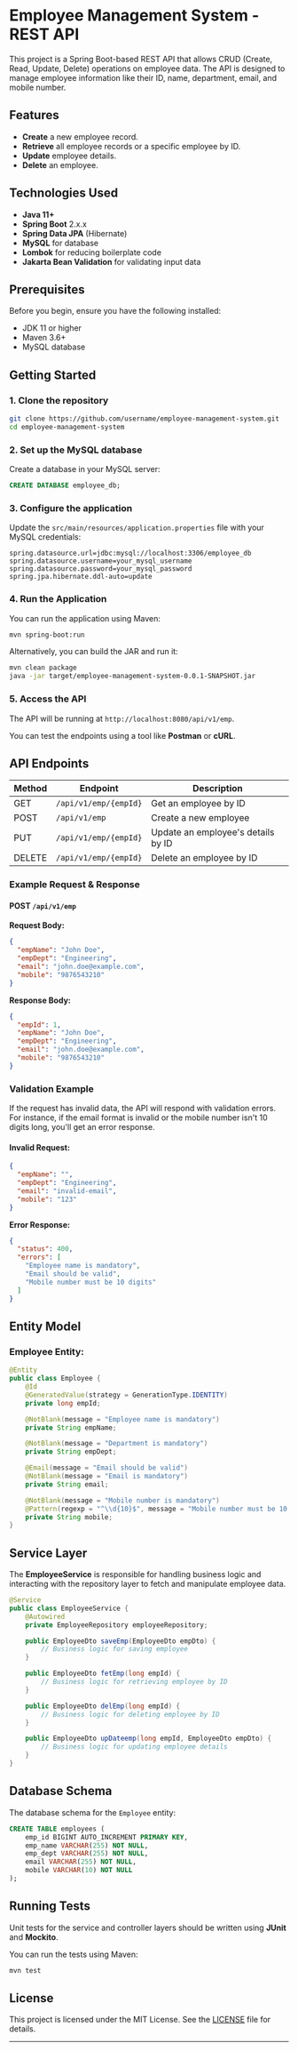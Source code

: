 
# Employee Management System - REST API

This project is a Spring Boot-based REST API that allows CRUD (Create, Read, Update, Delete) operations on employee data. The API is designed to manage employee information like their ID, name, department, email, and mobile number.

## Features
- **Create** a new employee record.
- **Retrieve** all employee records or a specific employee by ID.
- **Update** employee details.
- **Delete** an employee.

## Technologies Used
- **Java 11+**
- **Spring Boot** 2.x.x
- **Spring Data JPA** (Hibernate)
- **MySQL** for database
- **Lombok** for reducing boilerplate code
- **Jakarta Bean Validation** for validating input data

## Prerequisites
Before you begin, ensure you have the following installed:
- JDK 11 or higher
- Maven 3.6+
- MySQL database

## Getting Started

### 1. Clone the repository
```bash
git clone https://github.com/username/employee-management-system.git
cd employee-management-system
```

### 2. Set up the MySQL database
Create a database in your MySQL server:
```sql
CREATE DATABASE employee_db;
```

### 3. Configure the application
Update the `src/main/resources/application.properties` file with your MySQL credentials:
```properties
spring.datasource.url=jdbc:mysql://localhost:3306/employee_db
spring.datasource.username=your_mysql_username
spring.datasource.password=your_mysql_password
spring.jpa.hibernate.ddl-auto=update
```

### 4. Run the Application
You can run the application using Maven:
```bash
mvn spring-boot:run
```

Alternatively, you can build the JAR and run it:
```bash
mvn clean package
java -jar target/employee-management-system-0.0.1-SNAPSHOT.jar
```

### 5. Access the API
The API will be running at `http://localhost:8080/api/v1/emp`.

You can test the endpoints using a tool like **Postman** or **cURL**.

## API Endpoints

| Method | Endpoint                    | Description                        |
|--------|-----------------------------|------------------------------------|
| GET    | `/api/v1/emp/{empId}`        | Get an employee by ID              |
| POST   | `/api/v1/emp`                | Create a new employee              |
| PUT    | `/api/v1/emp/{empId}`        | Update an employee's details by ID |
| DELETE | `/api/v1/emp/{empId}`        | Delete an employee by ID           |

### Example Request & Response

#### POST `/api/v1/emp`

**Request Body:**
```json
{
  "empName": "John Doe",
  "empDept": "Engineering",
  "email": "john.doe@example.com",
  "mobile": "9876543210"
}
```

**Response Body:**
```json
{
  "empId": 1,
  "empName": "John Doe",
  "empDept": "Engineering",
  "email": "john.doe@example.com",
  "mobile": "9876543210"
}
```

### Validation Example

If the request has invalid data, the API will respond with validation errors. For instance, if the email format is invalid or the mobile number isn't 10 digits long, you'll get an error response.

#### Invalid Request:
```json
{
  "empName": "",
  "empDept": "Engineering",
  "email": "invalid-email",
  "mobile": "123"
}
```

**Error Response:**
```json
{
  "status": 400,
  "errors": [
    "Employee name is mandatory",
    "Email should be valid",
    "Mobile number must be 10 digits"
  ]
}
```

## Entity Model

### Employee Entity:
```java
@Entity
public class Employee {
    @Id
    @GeneratedValue(strategy = GenerationType.IDENTITY)
    private long empId;

    @NotBlank(message = "Employee name is mandatory")
    private String empName;

    @NotBlank(message = "Department is mandatory")
    private String empDept;

    @Email(message = "Email should be valid")
    @NotBlank(message = "Email is mandatory")
    private String email;

    @NotBlank(message = "Mobile number is mandatory")
    @Pattern(regexp = "^\\d{10}$", message = "Mobile number must be 10 digits")
    private String mobile;
}
```

## Service Layer

The **EmployeeService** is responsible for handling business logic and interacting with the repository layer to fetch and manipulate employee data.

```java
@Service
public class EmployeeService {
    @Autowired
    private EmployeeRepository employeeRepository;

    public EmployeeDto saveEmp(EmployeeDto empDto) {
        // Business logic for saving employee
    }

    public EmployeeDto fetEmp(long empId) {
        // Business logic for retrieving employee by ID
    }

    public EmployeeDto delEmp(long empId) {
        // Business logic for deleting employee by ID
    }

    public EmployeeDto upDateemp(long empId, EmployeeDto empDto) {
        // Business logic for updating employee details
    }
}
```

## Database Schema

The database schema for the `Employee` entity:

```sql
CREATE TABLE employees (
    emp_id BIGINT AUTO_INCREMENT PRIMARY KEY,
    emp_name VARCHAR(255) NOT NULL,
    emp_dept VARCHAR(255) NOT NULL,
    email VARCHAR(255) NOT NULL,
    mobile VARCHAR(10) NOT NULL
);
```

## Running Tests

Unit tests for the service and controller layers should be written using **JUnit** and **Mockito**.

You can run the tests using Maven:
```bash
mvn test
```

## License

This project is licensed under the MIT License. See the [LICENSE](LICENSE) file for details.

---
